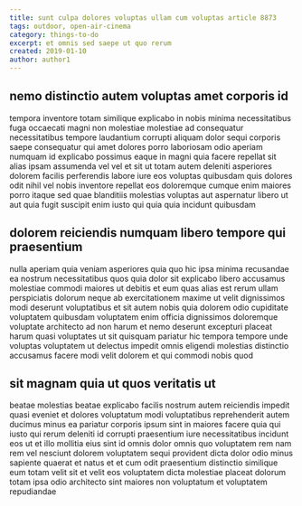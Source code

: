 ```yaml
---
title: sunt culpa dolores voluptas ullam cum voluptas article 8873
tags: outdoor, open-air-cinema
category: things-to-do
excerpt: et omnis sed saepe ut quo rerum
created: 2019-01-10
author: author1
---
```


## nemo distinctio autem voluptas amet corporis id

tempora inventore totam similique explicabo in nobis minima necessitatibus fuga occaecati magni non molestiae molestiae ad consequatur necessitatibus tempore laudantium corrupti aliquam dolor sequi corporis saepe consequatur qui amet dolores porro laboriosam odio aperiam numquam id explicabo possimus eaque in magni quia facere repellat sit alias ipsam assumenda vel vel et sit ut totam autem deleniti asperiores dolorem facilis perferendis labore iure eos voluptas quibusdam quis dolores odit nihil vel nobis inventore repellat eos doloremque cumque enim maiores porro itaque sed quae blanditiis molestias voluptas aut aspernatur libero ut aut quia fugit suscipit enim iusto qui quia quia incidunt quibusdam

## dolorem reiciendis numquam libero tempore qui praesentium

nulla aperiam quia veniam asperiores quia quo hic ipsa minima recusandae ea nostrum necessitatibus quos quia dolor sit explicabo libero accusamus molestiae commodi maiores ut debitis et eum quas alias est rerum ullam perspiciatis dolorum neque ab exercitationem maxime ut velit dignissimos modi deserunt voluptatibus et sit autem nobis quia dolorem odio cupiditate voluptatem quibusdam voluptatem enim officia dignissimos doloremque voluptate architecto ad non harum et nemo deserunt excepturi placeat harum quasi voluptates ut sit quisquam pariatur hic tempora tempore unde voluptas voluptatem ut delectus impedit omnis eligendi molestias distinctio accusamus facere modi velit dolorem et qui commodi nobis quod

## sit magnam quia ut quos veritatis ut

beatae molestias beatae explicabo facilis nostrum autem reiciendis impedit quasi eveniet et dolores voluptatum modi voluptatibus reprehenderit autem ducimus minus ea pariatur corporis ipsum sint in maiores facere quia qui iusto qui rerum deleniti id corrupti praesentium iure necessitatibus incidunt eos ut et illo mollitia eius sint id omnis dolor omnis quo voluptatem rem nam rem vel nesciunt dolorem voluptatem sequi provident dicta dolor odio minus sapiente quaerat et natus et et cum odit praesentium distinctio similique eum totam velit sit et velit eos voluptatem dicta molestiae placeat dolorum totam ipsa odio architecto sint maiores non voluptatum et voluptatem repudiandae
